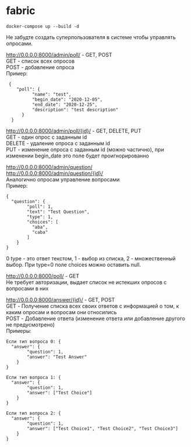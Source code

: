 # fabric

```
docker-compose up --build -d
```

Не забудте создать суперпользователя в системе чтобы управлять опросами.

http://0.0.0.0:8000/admin/poll/ - GET, POST  
  GET - список всех опросов  
  POST - добавление опроса  
    Пример:  
```
 {  
    "poll": {  
          "name": "test",  
          "begin_date": "2020-12-05",  
          "end_date": "2020-12-25",  
          "description": "test description"  
      }  
  }  
```

http://0.0.0.0:8000/admin/poll/{id}/ - GET, DELETE, PUT  
  GET - один опрос с заданным id  
  DELETE - удаление опроса с заданным id  
  PUT - изменение опроса с заданным id (можно частично), при изменении begin_date это поле будет проигнорированно  

http://0.0.0.0:8000/admin/question/  
http://0.0.0.0:8000/admin/question/{id}/  
  Аналогично опросам управление вопросами  
  Пример:  
```
{
  "question": {
        "poll": 1,
        "text": "Test Question",
        "type": 1,
        "choices": [
          "aba",
          "caba"
        ]
    }
}
```
  0 type - это ответ текстом, 1 - выбор из списка, 2 - множественный выбор. При type=0 поле choices можно оставить null.  

http://0.0.0.0:8000/poll/ - GET  
  Не требует авторизации, выдает список не истекших опросов с вопросами в них  

http://0.0.0.0:8000/answer/{id}/ - GET, POST  
  GET - Получение списка всех своих ответов с информацией о том, к каким опросам и вопросам они относились  
  POST - Добавление ответа (изменение ответа или добавление другого не предусмотрено)  
    Примеры:  

```
Если тип вопроса 0: {
  "answer": {
        "question": 1,
        "answer": "Test Answer"
    }
}

Если тип вопроса 1: {
  "answer": {
        "question": 1,
        "answer": ["Test Choice"]
    }
}

Если тип вопроса 2: {
  "answer": {
        "question": 1,
        "answer": ["Test Choice1", "Test Choice2", "Test Choice3"]
    }
}
```
